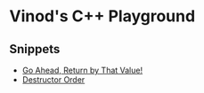 # Vinod's C++ Playground

## Snippets

* [Go Ahead, Return by That Value!](source/pbr_vs_rbv.cpp)
* [Destructor Order](source/constructor_destructor_order.cpp)
